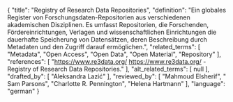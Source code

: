 {
    "title": "Registry of Research Data Repositories",
    "definition": "Ein globales Register von Forschungsdaten-Repositorien aus verschiedenen akademischen Disziplinen. Es umfasst Repositorien, die Forschenden, Fördereinrichtungen, Verlagen und wissenschaftlichen Einrichtungen die dauerhafte Speicherung von Datensätzen, deren Beschreibung durch Metadaten und den Zugriff darauf ermöglichen.",
    "related_terms": [
        "Metadata",
        "Open Access",
        "Open Data",
        "Open Material",
        "Repository"
    ],
    "references": [
        "https://www.re3data.org/ https://www.re3data.org/ - Registry of Research Data Repositories."
    ],
    "alt_related_terms": [
        null
    ],
    "drafted_by": [
        "Aleksandra Lazić"
    ],
    "reviewed_by": [
        "Mahmoud Elsherif",
        " Sam Parsons",
        "Charlotte R. Pennington",
        "Helena Hartmann"
    ],
    "language": "german"
}